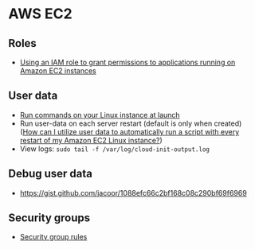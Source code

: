 # AWS EC2

## Roles

* [Using an IAM role to grant permissions to applications running on Amazon EC2 instances](https://docs.aws.amazon.com/IAM/latest/UserGuide/id_roles_use_switch-role-ec2.html)

## User data

* [Run commands on your Linux instance at launch](https://docs.aws.amazon.com/AWSEC2/latest/UserGuide/user-data.html)
* Run user-data on each server restart (default is only when created) ([How can I utilize user data to automatically run a script with every restart of my Amazon EC2 Linux instance?](https://aws.amazon.com/premiumsupport/knowledge-center/execute-user-data-ec2/))
* View logs: `sudo tail -f /var/log/cloud-init-output.log`

## Debug user data

* <https://gist.github.com/jacoor/1088efc66c2bf168c08c290bf69f6969>

## Security groups

* [Security group rules](https://docs.aws.amazon.com/AWSEC2/latest/UserGuide/security-group-rules.html)